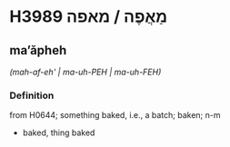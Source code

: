 # H3989 מַאֲפֶה / מאפה

## maʼăpheh

_(mah-af-eh' | ma-uh-PEH | ma-uh-FEH)_

### Definition

from H0644; something baked, i.e., a batch; baken; n-m

- baked, thing baked
